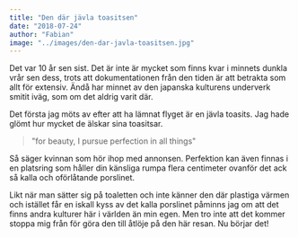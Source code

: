```yaml
---
title: "Den där jävla toasitsen"
date: "2018-07-24"
author: "Fabian"
image: "../images/den-dar-javla-toasitsen.jpg"
---
```

Det var 10 år sen sist. Det är inte är mycket som finns kvar i minnets dunkla vrår sen dess, trots att dokumentationen från den tiden är att betrakta som allt för extensiv. Ändå har minnet av den japanska kulturens underverk smitit iväg, som om det aldrig varit där.

Det första jag möts av efter att ha lämnat flyget är en jävla toasits. Jag hade glömt hur mycket de älskar sina toasitsar.

> "for beauty, I pursue perfection in all things"

Så säger kvinnan som hör ihop med annonsen. Perfektion kan även finnas i en platsring som håller din känsliga rumpa flera centimeter ovanför det ack så kalla och oförlåtande porslinet.

Likt när man sätter sig på toaletten och inte känner den där plastiga värmen och istället får en iskall kyss av det kalla porslinet påminns jag om att det finns andra kulturer här i världen än min egen. Men tro inte att det kommer stoppa mig från för göra den till åtlöje på den här resan. Nu börjar det!
